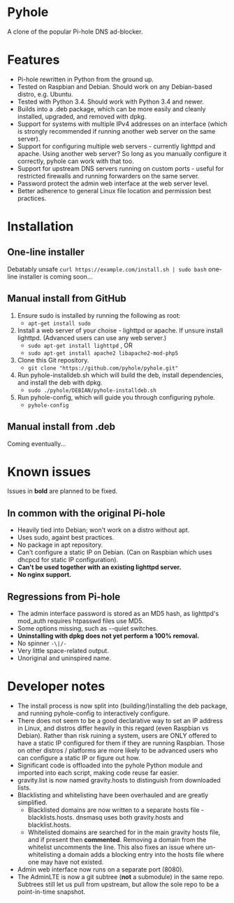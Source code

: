 # Pyhole

A clone of the popular Pi-hole DNS ad-blocker.

# Features

- Pi-hole rewritten in Python from the ground up.
- Tested on Raspbian and Debian.  Should work on any Debian-based distro, e.g. Ubuntu.
- Tested with Python 3.4.  Should work with Python 3.4 and newer.
- Builds into a .deb package, which can be more easily and cleanly installed, upgraded, and removed with dpkg.
- Support for systems with multiple IPv4 addresses on an interface (which is strongly recommended if running another web server on the same server).
- Support for configuring multiple web servers - currently lighttpd and apache.  Using another web server?  So long as you manually configure it correctly, pyhole can work with that too.
- Support for upstream DNS servers running on custom ports - useful for restricted firewalls and running forwarders on the same server.
- Password protect the admin web interface at the web server level.
- Better adherence to general Linux file location and permission best practices.

# Installation

## One-line installer

Debatably unsafe `curl https://example.com/install.sh | sudo bash` one-line installer is coming soon...

## Manual install from GitHub

1. Ensure sudo is installed by running the following as root:
    - `apt-get install sudo`
2. Install a web server of your choise - lighttpd or apache.  If unsure install lighttpd.  (Advanced users can use any web server.)
    - `sudo apt-get install lighttpd` , OR
    - `sudo apt-get install apache2 libapache2-mod-php5`
3.  Clone this Git repository.
    - `git clone "https://github.com/pyhole/pyhole.git"`
4.  Run pyhole-installdeb.sh which will build the deb, install dependencies, and install the deb with dpkg.
    - `sudo ./pyhole/DEBIAN/pyhole-installdeb.sh`
5.  Run pyhole-config, which will guide you through configuring pyhole.
    - `pyhole-config`

## Manual install from .deb

Coming eventually...

# Known issues

Issues in **bold** are planned to be fixed.

## In common with the original Pi-hole

- Heavily tied into Debian; won't work on a distro without apt.
- Uses sudo, againt best practices.
- No package in apt repository.
- Can't configure a static IP on Debian.  (Can on Raspbian which uses dhcpcd for static IP configuration).
- **Can't be used together with an existing lighttpd server.**
- **No nginx support.**

## Regressions from Pi-hole

- The admin interface password is stored as an MD5 hash, as lighttpd's mod_auth requires htpasswd files use MD5.
- Some options missing, such as --quiet switches.
- **Uninstalling with dpkg does not yet perform a 100% removal.**
- No spinner `-\|/-`
- Very little space-related output.
- Unoriginal and uninspired name.

# Developer notes

- The install process is now split into (building/)installing the deb package, and running pyhole-config to interactively configure.
- There does not seem to be a good declarative way to set an IP address in Linux, and distros differ heavily in this regard (even Raspbian vs Debian).  Rather than risk ruining a system, users are ONLY offered to have a static IP configured for them if they are running Raspbian.  Those on other distros / platforms are more likely to be advanced users who can configure a static IP or figure out how.
- Significant code is offloaded into the pyhole Python module and imported into each script, making code reuse far easier.
- gravity.list is now named gravity.hosts to distinguish from downloaded lists.
- Blacklisting and whitelisting have been overhauled and are greatly simplified.
	- Blacklisted domains are now written to a separate hosts file - blacklists.hosts.  dnsmasq uses both gravity.hosts and blacklist.hosts.
	- Whitelisted domains are searched for in the main gravity hosts file, and if present then **commented**.  Removing a domain from the whitelist uncomments the line.  This also fixes an issue where un-whitelisting a domain adds a blocking entry into the hosts file where one may have not existed.
- Admin web interface now runs on a separate port (8080).
- The AdminLTE is now a git subtree (**not** a submodule) in the same repo.  Subtrees still let us pull from upstream, but allow the sole repo to be a point-in-time snapshot.
